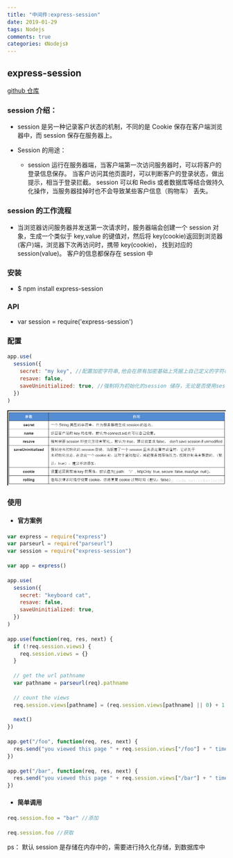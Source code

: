 ```yaml
---
title: "中间件:express-session"
date: 2019-01-29
tags: Nodejs
comments: true
categories: 《Nodejs》
---
```


## express-session

[github 仓库](https://github.com/expressjs/session)

### session 介绍：

- session 是另一种记录客户状态的机制，不同的是 Cookie 保存在客户端浏览器中，而 session 保存在服务器上。

- Session 的用途：
  - session 运行在服务器端，当客户端第一次访问服务器时，可以将客户的登录信息保存。
    当客户访问其他页面时，可以判断客户的登录状态，做出提示，相当于登录拦截。
    session 可以和 Redis 或者数据库等结合做持久化操作，当服务器挂掉时也不会导致某些客户信息（购物车）
    丢失。

### session 的工作流程

- 当浏览器访问服务器并发送第一次请求时，服务器端会创建一个 session 对象，生成一个类似于
  key,value 的键值对，然后将 key(cookie)返回到浏览器(客户)端，浏览器下次再访问时，携带 key(cookie)，
  找到对应的 session(value)。 客户的信息都保存在 session 中

### 安装

- \$ npm install express-session

### API

- var session = require('express-session')

### 配置

```js
app.use(
  session({
    secret: "my key", //配置加密字符串,他会在原有加密基础上凭据上自己定义的字符串加密信息，防止客户端恶意伪造
    resave: false,
    saveUninitialized: true, //强制将为初始化的session 储存，无论是否使用session 都默认分配一个秘钥
  })
)
```

![session 配置图](中间件-express-session/session.png)

### 使用

- #### 官方案例

```js
var express = require("express")
var parseurl = require("parseurl")
var session = require("express-session")

var app = express()

app.use(
  session({
    secret: "keyboard cat",
    resave: false,
    saveUninitialized: true,
  })
)

app.use(function(req, res, next) {
  if (!req.session.views) {
    req.session.views = {}
  }

  // get the url pathname
  var pathname = parseurl(req).pathname

  // count the views
  req.session.views[pathname] = (req.session.views[pathname] || 0) + 1

  next()
})

app.get("/foo", function(req, res, next) {
  res.send("you viewed this page " + req.session.views["/foo"] + " times")
})

app.get("/bar", function(req, res, next) {
  res.send("you viewed this page " + req.session.views["/bar"] + " times")
})
```

- #### 简单调用

```js
req.session.foo = "bar" //添加

req.session.foo //获取
```

ps： 默认 session 是存储在内存中的，需要进行持久化存储，到数据库中
